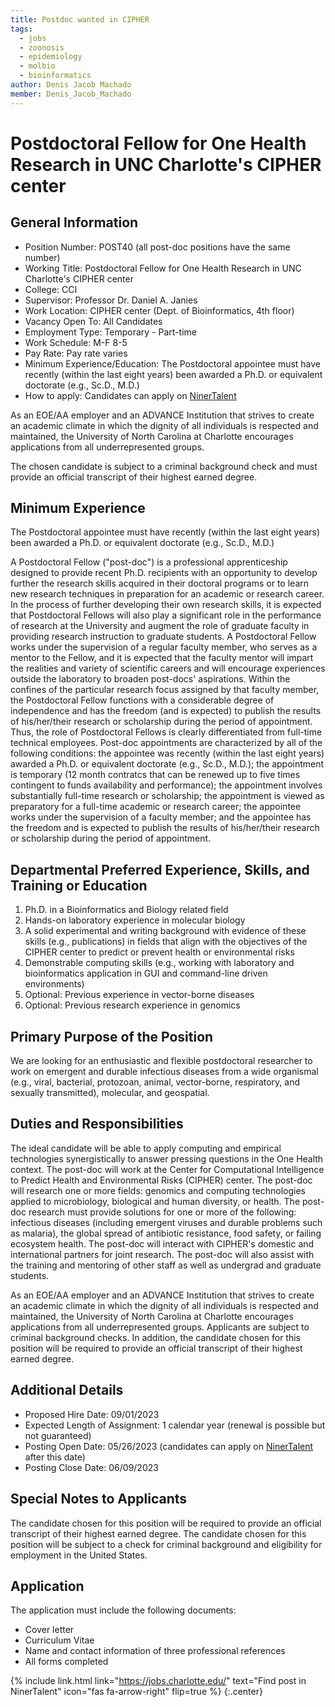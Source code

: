 ```yaml
---
title: Postdoc wanted in CIPHER
tags:
  - jobs
  - zoonosis
  - epidemiology
  - molbio
  - bioinformatics
author: Denis Jacob Machado
member: Denis_Jacob_Machado
---
```



# Postdoctoral Fellow for One Health Research in UNC Charlotte's CIPHER center

## General Information

- Position Number: POST40 (all post-doc positions have the same number)
- Working Title: Postdoctoral Fellow for One Health Research in UNC Charlotte's CIPHER center
- College: CCI
- Supervisor: Professor Dr. Daniel A. Janies
- Work Location: CIPHER center (Dept. of Bioinformatics, 4th floor)
- Vacancy Open To: All Candidates
- Employment Type: Temporary - Part-time
- Work Schedule: M-F 8-5
- Pay Rate: Pay rate varies
- Minimum Experience/Education: The Postdoctoral appointee must have recently (within the last eight years) been awarded a Ph.D. or equivalent doctorate (e.g., Sc.D., M.D.)
- How to apply: Candidates can apply on [NinerTalent](https://jobs.charlotte.edu/postings/49535)

As an EOE/AA employer and an ADVANCE Institution that strives to create an academic climate in which the dignity of all individuals is respected and maintained, the University of North Carolina at Charlotte encourages applications from all underrepresented groups.

The chosen candidate is subject to a criminal background check and must provide an official transcript of their highest earned degree.

## Minimum Experience

The Postdoctoral appointee must have recently (within the last eight years) been awarded a Ph.D. or equivalent doctorate (e.g., Sc.D., M.D.)

A Postdoctoral Fellow ("post-doc") is a professional apprenticeship designed to provide recent Ph.D. recipients with an opportunity to develop further the research skills acquired in their doctoral programs or to learn new research techniques in preparation for an academic or research career. In the process of further developing their own research skills, it is expected that Postdoctoral Fellows will also play a significant role in the performance of research at the University and augment the role of graduate faculty in providing research instruction to graduate students. A Postdoctoral Fellow works under the supervision of a regular faculty member, who serves as a mentor to the Fellow, and it is expected that the faculty mentor will impart the realities and variety of scientific careers and will encourage experiences outside the laboratory to broaden post-docs' aspirations. Within the confines of the particular research focus assigned by that faculty member, the Postdoctoral Fellow functions with a considerable degree of independence and has the freedom (and is expected) to publish the results of his/her/their research or scholarship during the period of appointment. Thus, the role of Postdoctoral Fellows is clearly differentiated from full-time technical employees. Post-doc appointments are characterized by all of the following conditions: the appointee was recently (within the last eight years) awarded a Ph.D. or equivalent doctorate (e.g., Sc.D., M.D.); the appointment is temporary (12 month contratcs that can be renewed up to five times contingent to funds availability and performance); the appointment involves substantially full-time research or scholarship; the appointment is viewed as preparatory for a full-time academic or research career; the appointee works under the supervision of a faculty member; and the appointee has the freedom and is expected to publish the results of his/her/their research or scholarship during the period of appointment.

## Departmental Preferred Experience, Skills, and Training or Education

1. Ph.D. in a Bioinformatics and Biology related field
2. Hands-on laboratory experience in molecular biology
3. A solid experimental and writing background with evidence of these skills (e.g., publications) in fields that align with the objectives of the CIPHER center to predict or prevent health or environmental risks
4. Demonstrable computing skills (e.g., working with laboratory and bioinformatics application in GUI and command-line driven environments)
5. Optional: Previous experience in vector-borne diseases
6. Optional: Previous research experience in genomics

## Primary Purpose of the Position

We are looking for an enthusiastic and flexible postdoctoral researcher to work on emergent and durable infectious diseases from a wide organismal (e.g., viral, bacterial, protozoan, animal, vector-borne, respiratory, and sexually transmitted), molecular, and geospatial.

## Duties and Responsibilities

The ideal candidate will be able to apply computing and empirical technologies synergistically to answer pressing questions in the One Health context. The post-doc will work at the Center for Computational Intelligence to Predict Health and Environmental Risks (CIPHER) center. The post-doc will research one or more fields: genomics and computing technologies applied to microbiology, biological and human diversity, or health. The post-doc research must provide solutions for one or more of the following: infectious diseases (including emergent viruses and durable problems such as malaria), the global spread of antibiotic resistance, food safety, or failing ecosystem health. The post-doc will interact with CIPHER's domestic and international partners for joint research. The post-doc will also assist with the training and mentoring of other staff as well as undergrad and graduate students.

As an EOE/AA employer and an ADVANCE Institution that strives to create an academic climate in which the dignity of all individuals is respected and maintained, the University of North Carolina at Charlotte encourages applications from all underrepresented groups. Applicants are subject to criminal background checks. In addition, the candidate chosen for this position will be required to provide an official transcript of their highest earned degree. 

## Additional Details

- Proposed Hire Date: 09/01/2023
- Expected Length of Assignment: 1 calendar year (renewal is possible but not guaranteed)
- Posting Open Date: 05/26/2023 (candidates can apply on [NinerTalent](https://jobs.charlotte.edu/postings/49535) after this date)
- Posting Close Date: 06/09/2023

## Special Notes to Applicants

The candidate chosen for this position will be required to provide an official transcript of their highest earned degree.
The candidate chosen for this position will be subject to a check for criminal background and eligibility for employment in the United States.

## Application

The application must include the following documents:

- Cover letter
- Curriculum Vitae
- Name and contact information of three professional references
- All forms completed

{% include link.html link="https://jobs.charlotte.edu/" text="Find post in NinerTalent" icon="fas fa-arrow-right" flip=true %}
{:.center}